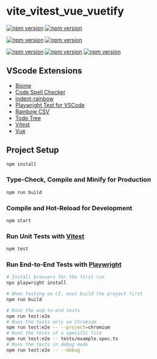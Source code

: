 # vite_vitest_vue_vuetify

[![npm version](https://img.shields.io/badge/node-24.0.2-green)](https://nodejs.jp/)
[![npm version](https://img.shields.io/badge/npm-11.4.0-green)](https://www.npmjs.com/)

[![npm version](https://img.shields.io/badge/vite-6.3.5-green)](https://www.npmjs.com/package/vite)
[![npm version](https://img.shields.io/badge/vitest-3.2.4-green)](https://www.npmjs.com/package/vitest)

[![npm version](https://img.shields.io/badge/typescript-5.8.3-green)](https://www.npmjs.com/package/typescript)
[![npm version](https://img.shields.io/badge/vue-3.5.17-green)](https://www.npmjs.com/package/vue)
[![npm version](https://img.shields.io/badge/vuetify-3.8.10-green)](https://www.npmjs.com/package/vuetify)

## VScode Extensions

- [Biome](https://marketplace.visualstudio.com/items?itemName=biomejs.biome)
- [Code Spell Checker](https://marketplace.visualstudio.com/items?itemName=streetsidesoftware.code-spell-checker)
- [indent-rainbow](https://marketplace.visualstudio.com/items?itemName=oderwat.indent-rainbow)
- [Playwright Test for VSCode](https://marketplace.visualstudio.com/items?itemName=ms-playwright.playwright)
- [Rainbow CSV](https://marketplace.visualstudio.com/items?itemName=mechatroner.rainbow-csv)
- [Todo Tree](https://marketplace.visualstudio.com/items?itemName=Gruntfuggly.todo-tree)
- [Vitest](https://marketplace.visualstudio.com/items?itemName=vitest.explorer)
- [Vue](https://marketplace.visualstudio.com/items?itemName=Vue.volar)

## Project Setup

```sh
npm install
```

### Type-Check, Compile and Minify for Production

```sh
npm run build
```

### Compile and Hot-Reload for Development

```sh
npm start
```

### Run Unit Tests with [Vitest](https://vitest.dev/)

```sh
npm test
```

### Run End-to-End Tests with [Playwright](https://playwright.dev)

```sh
# Install browsers for the first run
npx playwright install

# When testing on CI, must build the project first
npm run build

# Runs the end-to-end tests
npm run test:e2e
# Runs the tests only on Chromium
npm run test:e2e -- --project=chromium
# Runs the tests of a specific file
npm run test:e2e -- tests/example.spec.ts
# Runs the tests in debug mode
npm run test:e2e -- --debug
```
